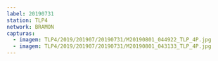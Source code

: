 ```yaml
---
label: 20190731
station: TLP4
network: BRAMON
capturas:
  - imagem: TLP4/2019/201907/20190731/M20190801_044922_TLP_4P.jpg
  - imagem: TLP4/2019/201907/20190731/M20190801_043133_TLP_4P.jpg
---
```


